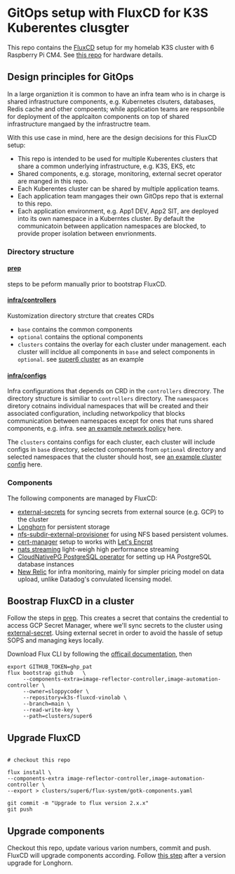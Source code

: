 # GitOps setup with FluxCD for K3S Kuberentes clusgter

This repo contains the [FluxCD](https://fluxcd.io) setup for my homelab K3S cluster with 6 Raspberry Pi CM4. See [this repo](https://github.com/sloppycoder/k3s-ansible) for hardware details.

## Design principles for GitOps

In a large organiztion it is common to have an infra team who is in charge is shared infrastructure components, e.g. Kubernetes clsuters, databases, Redis cache and other compoents; while application teams are respsonbile for deployment of the applcaiton components on top of shared infrastructure mangaed by the infrastructre team.

With this use case in mind, here are the design decisions for this FluxCD setup:

* This repo is intended to be used for multiple Kuberentes clusters that share a common underlying infrastructure, e.g. K3S, EKS, etc
* Shared components, e.g. storage, monitoring, external secret operator are manged in this repo.
* Each Kuberentes cluster can be shared by multiple application teams.
* Each application team mangages their own GitOps repo that is external to this repo.
* Each application environment, e.g. App1 DEV, App2 SIT, are deployed into its own namespace in a Kuberntes cluster. By default the communicatoin between application namespaces are blocked, to provide proper isolation between envrionments.

### Directory structure

#### [prep](prep)

steps to be peform manually prior to bootstrap FluxCD.

#### [infra/controllers](infra/controllers)

Kustomization directory strcture that creates CRDs

* ```base```  contains the common components
* ```optional``` contains the optional components
* ```clusters``` contains the overlay for each cluster under management. each cluster will incldue all components in ```base``` and select components in ```optional```. see [super6 cluster](infra/controllers/clusters/super6/kustomization.yaml) as an example

#### [infra/configs](infra/configs)

Infra configurations that depends on CRD in the ```controllers``` direcrory. The directory structure is similiar to ```controllers``` directory.
The ```namespaces``` diretory cotnains individual namespaces that will be created and their associated configuration, including networkpolicy that blocks communication between namespaces except for ones that runs shared components, e.g. infra. see [an example network policy](infra/configs/namespaces/vinobank/network-policy.yaml) here.

The ```clusters``` contains configs for each cluster, each cluster will include configs in ```base``` directory, selected components from ```optional``` directory and selected namespaces that the cluster should host, see [an example cluster config](infra/configs/clusters/super6/kustomization.yaml) here.

### Components

The following components are managed by FluxCD:

* [external-secrets](https://external-secrets.io/) for syncing secrets from external source (e.g. GCP) to the cluster
* [Longhorn](https://longhorn.io) for persistent storage
* [nfs-subdir-external-provisioner](https://github.com/kubernetes-sigs/nfs-subdir-external-provisioner) for using NFS based persistent volumes.
* [cert-manager](https://cert-manager.io/) setup to works with [Let's Encrpt](https://letsencrypt.org/)
* [nats streaming](https://nats.io/) light-weigh high performance streaming
* [CloudNativePG PostgreSQL operator](https://cloudnative-pg.io/) for setting up HA PostgreSQL database instances
* [New Relic](https://newrelic.com) for infra monitoring, mainly for simpler pricing model on data upload, unlike Datadog's convulated licensing model.

## Boostrap FluxCD in a cluster

Follow the steps in [prep](prep). This creates a secret that contains the credential to access GCP Secret Manager, where we'll sync secrets to the cluster using [external-secret](https://external-secrets.io/). Using external secret in order to avoid the hassle of setup SOPS and managing keys locally.

Download Flux CLI by following the [officail documentation](https://fluxcd.io/flux/cmd/), then

```shell
export GITHUB_TOKEN=ghp_pat
flux bootstrap github   \
     --components-extra=image-reflector-controller,image-automation-controller \
     --owner=sloppycoder \
     --repository=k3s-fluxcd-vinolab \
     --branch=main \
     --read-write-key \
     --path=clusters/super6

```

## Upgrade FluxCD

```shell

# checkout this repo

flux install \
--components-extra image-reflector-controller,image-automation-controller \
--export > clusters/super6/flux-system/gotk-components.yaml

git commit -m "Upgrade to flux version 2.x.x"
git push

```

## Upgrade components

Checkout this repo, update various varion numbers, commit and push. FluxCD will upgrade components according. Follow [this step](https://longhorn.io/docs/1.9.0/deploy/upgrade/upgrade-engine/) after a version upgrade for Longhorn.

